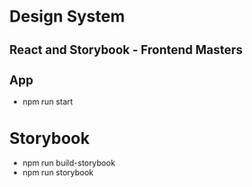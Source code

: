 # Design System
## React and Storybook - Frontend Masters

## App
- npm run start

# Storybook
- npm run build-storybook
- npm run storybook
